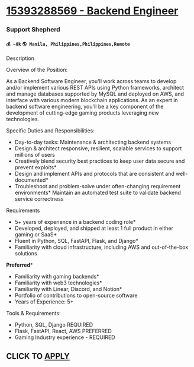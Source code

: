 # [15393288569 - Backend Engineer](https://www.remotewlb.com/apply/15393288569-backend-engineer)  
### Support Shepherd  
#### `💰 ~0k` `🌎 Manila, Philippines,Philippines,Remote`  

Description

Overview of the Position:

As a Backend Software Engineer, you'll work across teams to develop and/or implement various REST APIs using Python frameworks, architect and manage databases supported by MySQL and deployed on AWS, and interface with various modern blockchain applications. As an expert in backend software engineering, you'll be a key component of the development of cutting-edge gaming products leveraging new technologies.

Specific Duties and Responsibilities:

  * Day-to-day tasks: Maintenance & architecting backend systems
  * Design &amp; architect responsive, resilient, scalable services to support millions of users
  * Creatively blend security best practices to keep user data secure and prevent exploits*
  * Design and implement APIs and protocols that are consistent and well-documented*
  * Troubleshoot and problem-solve under often-changing requirement environments* Maintain an automated test suite to validate backend service correctness

Requirements

  * 5+ years of experience in a backend coding role*
  * Developed, deployed, and shipped at least 1 full product in either gaming or SaaS*
  * Fluent in Python, SQL, FastAPI, Flask, and Django*
  * Familiarity with cloud infrastructure, including AWS and out-of-the-box solutions

**Preferred***

  * Familiarity with gaming backends*
  * Familiarity with web3 technologies*
  * Familiarity with Linear, Discord, and Notion*
  * Portfolio of contributions to open-source software
  * Years of Experience: 5+ 

Tools & Requirements:

  * Python, SQL, Django REQUIRED
  * Flask, FastAPI, React, AWS PREFERRED
  * Gaming Industry experience - REQUIRED

  
## CLICK TO [APPLY](https://www.remotewlb.com/apply/15393288569-backend-engineer)


